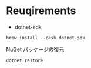# Reuqirements

- dotnet-sdk


```
brew install --cask dotnet-sdk
```

NuGet パッケージの復元

```
dotnet restore
```
